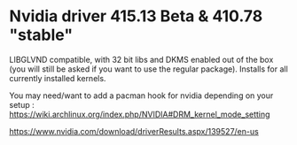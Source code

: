 # Nvidia driver 415.13 Beta & 410.78 "stable"

LIBGLVND compatible, with 32 bit libs and DKMS enabled out of the box (you will still be asked if you want to use the regular package). Installs for all currently installed kernels.

You may need/want to add a pacman hook for nvidia depending on your setup : https://wiki.archlinux.org/index.php/NVIDIA#DRM_kernel_mode_setting

https://www.nvidia.com/download/driverResults.aspx/139527/en-us
